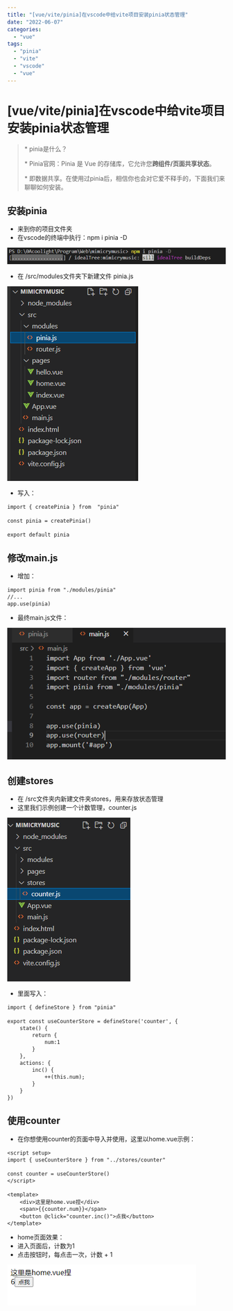 ```yaml
---
title: "[vue/vite/pinia]在vscode中给vite项目安装pinia状态管理"
date: "2022-06-07"
categories: 
  - "vue"
tags: 
  - "pinia"
  - "vite"
  - "vscode"
  - "vue"
---
```

# [vue/vite/pinia]在vscode中给vite项目安装pinia状态管理

> \* pinia是什么？
> 
> \* Pinia官网：Pinia 是 Vue 的存储库，它允许您**跨组件/页面共享状态**。
> 
> \* 即数据共享。在使用过pinia后，相信你也会对它爱不释手的，下面我们来聊聊如何安装。

## 安装pinia

- 来到你的项目文件夹
- 在vscode的终端中执行：npm i pinia -D

![](images/image-36.png)

- 在 /src/modules文件夹下新建文件 pinia.js

![](images/image-37.png)

- 写入：

```
import { createPinia } from  "pinia"

const pinia = createPinia()

export default pinia
```

## 修改main.js

- 增加：

```
import pinia from "./modules/pinia"
//...
app.use(pinia)
```

- 最终main.js文件：

![](images/image-38.png)

## 创建stores

- 在 /src文件夹内新建文件夹stores，用来存放状态管理
- 这里我们示例创建一个计数管理，counter.js

![](images/image-39.png)

- 里面写入：

```
import { defineStore } from "pinia"

export const useCounterStore = defineStore('counter', {
    state() {
        return {
            num:1
        }
    },
    actions: {
        inc() {
            ++(this.num);
        }
    }
})
```

## 使用counter

- 在你想使用counter的页面中导入并使用，这里以home.vue示例：

```
<script setup>
import { useCounterStore } from "../stores/counter"

const counter = useCounterStore()
</script>

<template>
    <div>这里是home.vue捏</div>
    <span>{{counter.num}}</span>
    <button @click="counter.inc()">点我</button>
</template>
```

- home页面效果：
- 进入页面后，计数为1
- 点击按钮时，每点击一次，计数 + 1

![](images/image-40.png)
